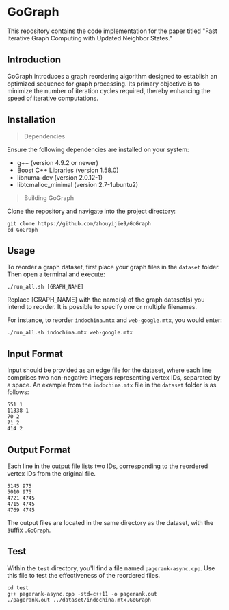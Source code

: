 # GoGraph
This repository contains the code implementation for the paper titled "Fast Iterative Graph Computing with Updated Neighbor States."

## Introduction

GoGraph introduces a graph reordering algorithm designed to establish an optimized sequence for graph processing. Its primary objective is to minimize the number of iteration cycles required, thereby enhancing the speed of iterative computations.

## Installation

> Dependencies

Ensure the following dependencies are installed on your system:

- g++ (version 4.9.2 or newer)
- Boost C++ Libraries (version 1.58.0)
- libnuma-dev (version 2.0.12-1)
- libtcmalloc_minimal (version 2.7-1ubuntu2)

> Building GoGraph

Clone the repository and navigate into the project directory:



```
git clone https://github.com/zhouyijie9/GoGraph
cd GoGraph
```

## Usage

To reorder a graph dataset, first place your graph files in the `dataset` folder. Then open a terminal and execute:

```
./run_all.sh [GRAPH_NAME]
```

Replace [GRAPH_NAME] with the name(s) of the graph dataset(s) you intend to reorder. It is possible to specify one or multiple filenames.

For instance, to reorder `indochina.mtx` and `web-google.mtx`, you would enter:
```
./run_all.sh indochina.mtx web-google.mtx
```

## Input Format

Input should be provided as an edge file for the dataset, where each line comprises two non-negative integers representing vertex IDs, separated by a space. An example from the `indochina.mtx` file in the `dataset` folder is as follows:

```
551 1
11338 1
70 2
71 2
414 2
```

## Output Format


Each line in the output file lists two IDs, corresponding to the reordered vertex IDs from the original file.

```
5145 975
5010 975
4721 4745
4715 4745
4769 4745
```

The output files are located in the same directory as the dataset, with the suffix `.GoGraph`.

## Test

Within the `test` directory, you'll find a file named `pagerank-async.cpp`. Use this file to test the effectiveness of the reordered files.

```
cd test
g++ pagerank-async.cpp -std=c++11 -o pagerank.out
./pagerank.out ../dataset/indochina.mtx.GoGraph
```
